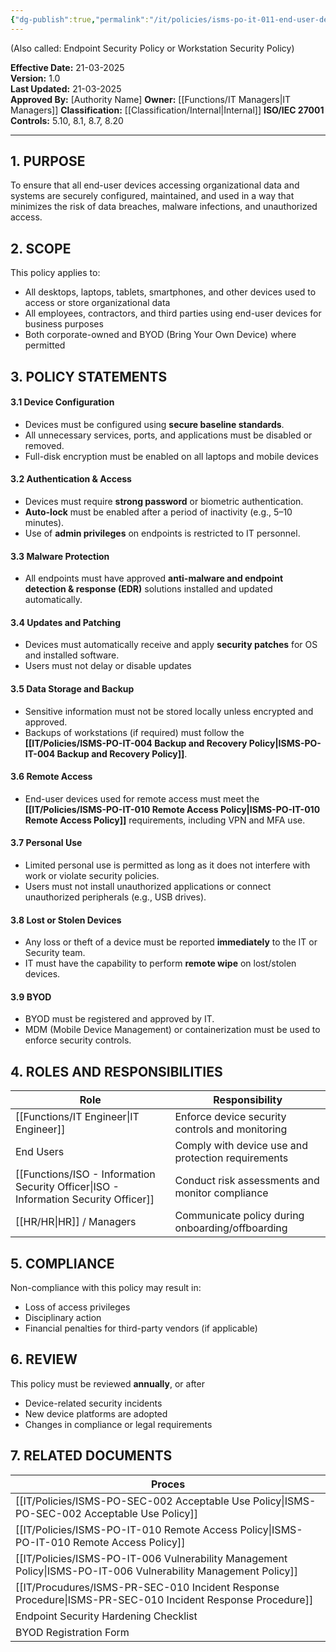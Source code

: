 ```yaml
---
{"dg-publish":true,"permalink":"/it/policies/isms-po-it-011-end-user-device-security-policy/","tags":["security","policy","device"],"noteIcon":"default"}
---
```


(Also called: Endpoint Security Policy or Workstation Security Policy)

**Effective Date:** 21-03-2025  
**Version:** 1.0  
**Last Updated:** 21-03-2025  
**Approved By:** [Authority Name]
**Owner:** [[Functions/IT Managers\|IT Managers]]
**Classification:** [[Classification/Internal\|Internal]]
**ISO/IEC 27001 Controls:** 5.10, 8.1, 8.7, 8.20

---
## **1. PURPOSE**  
To ensure that all end-user devices accessing organizational data and systems are securely configured, maintained, and used in a way that minimizes the risk of data breaches, malware infections, and unauthorized access.
## **2. SCOPE**
This policy applies to:
- All desktops, laptops, tablets, smartphones, and other devices used to access or store organizational data
- All employees, contractors, and third parties using end-user devices for business purposes
- Both corporate-owned and BYOD (Bring Your Own Device) where permitted
 
## **3. POLICY STATEMENTS** 
#### 3.1 Device Configuration
- Devices must be configured using **secure baseline standards**.
- All unnecessary services, ports, and applications must be disabled or removed.
- Full-disk encryption must be enabled on all laptops and mobile devices
#### 3.2 Authentication & Access
- Devices must require **strong password** or biometric authentication.
- **Auto-lock** must be enabled after a period of inactivity (e.g., 5–10 minutes).
- Use of **admin privileges** on endpoints is restricted to IT personnel.
#### 3.3 Malware Protection
- All endpoints must have approved **anti-malware and endpoint detection & response (EDR)** solutions installed and updated automatically.
#### 3.4 Updates and Patching
- Devices must automatically receive and apply **security patches** for OS and installed software.
- Users must not delay or disable updates
#### 3.5 Data Storage and Backup
- Sensitive information must not be stored locally unless encrypted and approved.
- Backups of workstations (if required) must follow the **[[IT/Policies/ISMS-PO-IT-004 Backup and Recovery Policy\|ISMS-PO-IT-004 Backup and Recovery Policy]]**.
#### 3.6 Remote Access
- End-user devices used for remote access must meet the **[[IT/Policies/ISMS-PO-IT-010 Remote Access Policy\|ISMS-PO-IT-010 Remote Access Policy]]** requirements, including VPN and MFA use.
#### 3.7 Personal Use
- Limited personal use is permitted as long as it does not interfere with work or violate security policies.
- Users must not install unauthorized applications or connect unauthorized peripherals (e.g., USB drives).
#### 3.8 Lost or Stolen Devices
- Any loss or theft of a device must be reported **immediately** to the IT or Security team.
- IT must have the capability to perform **remote wipe** on lost/stolen devices.
#### 3.9 BYOD
- BYOD must be registered and approved by IT.
- MDM (Mobile Device Management) or containerization must be used to enforce security controls.
## **4. ROLES AND RESPONSIBILITIES**

| **Role**                               | **Responsibility**                                 |
| -------------------------------------- | -------------------------------------------------- |
| [[Functions/IT Engineer\|IT Engineer]]                        | Enforce device security controls and monitoring    |
| End Users                              | Comply with device use and protection requirements |
| [[Functions/ISO - Information Security Officer\|ISO - Information Security Officer]] | Conduct risk assessments and monitor compliance    |
| [[HR/HR\|HR]]  / Managers                     | Communicate policy during onboarding/offboarding   |
## **5. COMPLIANCE**  
Non-compliance with this policy may result in:
- Loss of access privileges
- Disciplinary action
- Financial penalties for third-party vendors (if applicable)
## **6. REVIEW**  
This policy must be reviewed **annually**, or after
- Device-related security incidents
- New device platforms are adopted
- Changes in compliance or legal requirements
## **7. RELATED DOCUMENTS**  

| Proces                                             |
| -------------------------------------------------- |
| [[IT/Policies/ISMS-PO-SEC-002 Acceptable Use Policy\|ISMS-PO-SEC-002 Acceptable Use Policy]]          |
| [[IT/Policies/ISMS-PO-IT-010 Remote Access Policy\|ISMS-PO-IT-010 Remote Access Policy]]            |
| [[IT/Policies/ISMS-PO-IT-006 Vulnerability Management Policy\|ISMS-PO-IT-006 Vulnerability Management Policy]] |
| [[IT/Procudures/ISMS-PR-SEC-010 Incident Response Procedure\|ISMS-PR-SEC-010 Incident Response Procedure]]    |
| Endpoint Security Hardening Checklist              |
| BYOD Registration Form                             |






